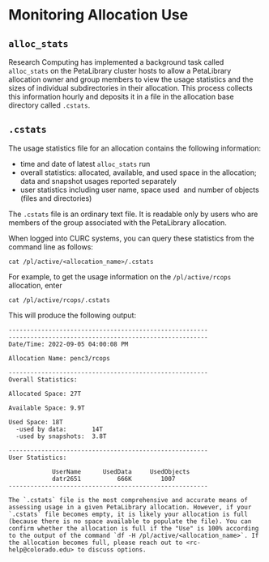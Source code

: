 # Monitoring Allocation Use

## `alloc_stats`
Research Computing has implemented a background task called `alloc_stats` 
on the PetaLibrary cluster hosts to allow a PetaLibrary allocation owner 
and group members to view the usage statistics and the sizes of individual 
subdirectories in their allocation. This process collects this information 
hourly and deposits it in a file in the allocation base directory called 
`.cstats`.

## `.cstats`
The usage statistics file for an allocation contains the following 
information:

- time and date of latest `alloc_stats` run
- overall statistics: allocated, available, and used space in the 
allocation; data and snapshot usages reported separately
- user statistics including user name, space used  and number of objects 
(files and directories)

The `.cstats` file is an ordinary text file. It is readable only by users 
who are members of the group associated with the PetaLibrary allocation. 

When logged into CURC systems, you can query these statistics from the 
command line as follows: 

```
cat /pl/active/<allocation_name>/.cstats
```

For example, to get the usage information on the `/pl/active/rcops` 
allocation, enter 

```
cat /pl/active/rcops/.cstats
```

This will produce the following output:

```
-------------------------------------------------------
-------------------------------------------------------
Date/Time: 2022-09-05 04:00:08 PM

Allocation Name: penc3/rcops

-------------------------------------------------------
Overall Statistics:

Allocated Space: 27T

Available Space: 9.9T

Used Space: 18T
  -used by data:       14T
  -used by snapshots:  3.8T

-------------------------------------------------------
User Statistics:

            UserName      UsedData     UsedObjects
            datr2651	      666K	      1007
-------------------------------------------------------
```

```{note}
The `.cstats` file is the most comprehensive and accurate means of assessing usage in a given PetaLibrary allocation. However, if your `.cstats` file becomes empty, it is likely your allocation is full (because there is no space available to populate the file). You can confirm whether the allocation is full if the "Use" is 100% according to the output of the command `df -H /pl/active/<allocation_name>`. If the allocation becomes full, please reach out to <rc-help@colorado.edu> to discuss options. 
```

